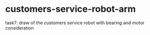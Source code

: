 # customers-service-robot-arm
task7: draw of the customers service robot with bearing and motor consideration
